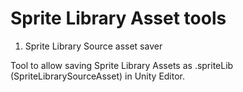 # Sprite Library Asset tools

1. Sprite Library Source asset saver

Tool to allow saving Sprite Library Assets as .spriteLib (SpriteLibrarySourceAsset) in Unity Editor.
